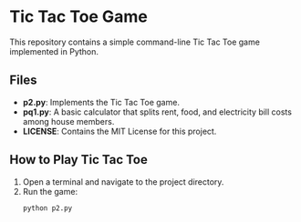 # Tic Tac Toe Game

This repository contains a simple command-line Tic Tac Toe game implemented in Python.

## Files

- **p2.py**: Implements the Tic Tac Toe game.
- **pq1.py**: A basic calculator that splits rent, food, and electricity bill costs among house members.
- **LICENSE**: Contains the MIT License for this project.

## How to Play Tic Tac Toe

1. Open a terminal and navigate to the project directory.
2. Run the game:
   ```sh
   python p2.py
   ```